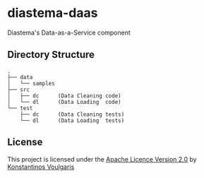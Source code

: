 # diastema-daas
Diastema's Data-as-a-Service component

## Directory Structure
```
.
├── data
│   └── samples
├── src
│   ├── dc      (Data Cleaning code)
│   └── dl      (Data Loading  code)
└── test
    ├── dc      (Data Cleaning tests)
    └── dl      (Data Loading  tests)
```

## License
This project is licensed under the [Apache Licence Version 2.0](LICENSE) by [Konstantinos Voulgaris](mailto:konstantinos@voulgaris.info)
